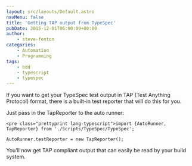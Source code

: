 ```yaml
---
layout: src/layouts/Default.astro
navMenu: false
title: 'Getting TAP output from TypeSpec'
pubDate: 2015-12-01T06:00:09+00:00
author:
    - steve-fenton
categories:
    - Automation
    - Programming
tags:
    - bdd
    - typescript
    - typespec
---
```


If you want to get your TypeSpec test output in TAP (Test Anything Protocol) format, there is a built-in test reporter that will do this for you.

Just pass in the TapReporter to the auto runner:

```
<pre class="prettyprint lang-typescript">import {AutoRunner, TapReporter} from './Scripts/TypeSpec/TypeSpec';

AutoRunner.testReporter = new TapReporter();
```
You’ll now get TAP compliant output that can easily be read by your build system.